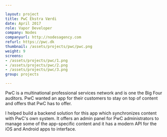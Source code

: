 ```yaml
---

layout: project
title: PwC Ekstra Værdi
date: April 2017
role: Vapor Developer
company: Nodes
companyurl: http://nodesagency.com
refurl: https://pwc.dk
thumbnail: /assets/projects/pwc/pwc.png
weight: 9
screens:
- /assets/projects/pwc/1.png
- /assets/projects/pwc/2.png
- /assets/projects/pwc/3.png
group: projects

---
```


PwC is a multinational professional services network and is one the Big Four auditors. PwC wanted an app for their customers to stay on top of content and offers that PwC has to offer.

I helped build a backend solution for this app which synchronizes content with PwC's own system. It offers an admin panel for PwC administrators to manage some of the app-specific content and it has a modern API for the iOS and Android apps to interface.
